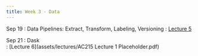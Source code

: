 ```yaml
---
title: Week 3 - Data
---
```


Sep 19
: Data Pipelines: Extract, Transform, Labeling, Versioning
  : [Lecture 5](../assets/lectures/lecture5/03_data1_pipelines_versioning_cloud_storage.pdf)


Sep 21
: Dask	
  : [Lecture 6](assets/lectures/AC215 Lecture 1 Placeholder.pdf)